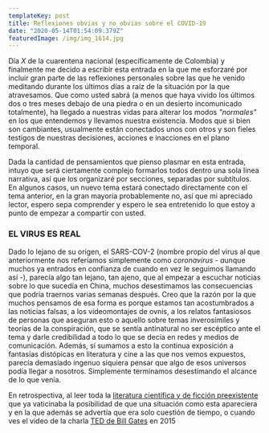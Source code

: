 ```yaml
---
templateKey: post
title: Reflexiones obvias y no obvias sobre el COVID-19
date: "2020-05-14T01:54:09.379Z"
featuredImage: /img/img_1614.jpg
---
```

Día *X* de la cuarentena nacional (específicamente de Colombia) y finalmente me decido a escribir esta entrada en la que me esforzaré por incluir gran parte de las reflexiones personales sobre las que he venido meditando durante los últimos días a raíz de la situación por la que atravesamos. Que como usted sabrá (a menos que haya vivido los últimos dos o tres meses debajo de una piedra o en un desierto incomunicado totalmente), ha llegado a nuestras vidas para alterar los modos *"normales"* en los que entendemos y llevamos nuestra existencia. Modos que si bien son cambiantes, usualmente están conectados unos con otros y son fieles testigos de nuestras decisiones, acciones e inacciones en el plano temporal.

Dada la cantidad de pensamientos que pienso plasmar en esta entrada, intuyo que será ciertamente complejo formarlos todos dentro una sola linea narrativa, así que los organizaré por secciones, separadas por subtítulos. En algunos casos, un nuevo tema estará conectado directamente con el tema anterior, en la gran mayoría probablemente no, así que mi apreciado lector, espero sepa comprender y espero le sea entretenido lo que estoy a punto de empezar a compartir con usted.

### EL VIRUS ES REAL

Dado lo lejano de su origen, el SARS-COV-2 (nombre propio del virus al que anteriormente nos referíamos simplemente como *coronavirus* - *a*unque muchos ya entrados en confianza de cuando en vez le seguimos llamando así -), parecía algo tan lejano, tan ajeno, que al empezar a escuchar noticias sobre lo que sucedía en China, muchos desestimamos las consecuencias que podría traernos varias semanas después. Creo que la razón por la que muchos pensamos de esa forma es porque estamos tan acostumbrados a las noticias falsas, a los videomontajes de ovnis, a los relatos fantasiosos de personas que aseguran esto o aquello sobre temas inverosímiles y teorías de la conspiración, que se sentía antinatural no ser escéptico ante el tema y darle credibilidad a todo lo que se decía en redes y medios de comunicación. Además, sí sumamos a esto la continua exposición a fantasías distópicas en literatura y cine a las que nos vemos expuestos, parecía demasiado ingenuo siquiera pensar que algo de esos universos podía llegar a nosotros. Simplemente terminamos desestimando el alcance de lo que venía.

En retrospectiva, al leer toda la [literatura científica y de ficción preexistente](https://elcorreoweb.es/ciencia/pandemia-libros-que-profetizaron-el-coronavirus-y-otras-enfermedades-CD6599721) que ya vaticinaba la posibilidad de que una situación como esta apareciera y en la que además se advertía que era solo cuestión de tiempo, o cuando ves el video de la charla [TED de Bill Gates](https://www.ted.com/talks/bill_gates_the_next_outbreak_we_re_not_ready?language=es) en 2015